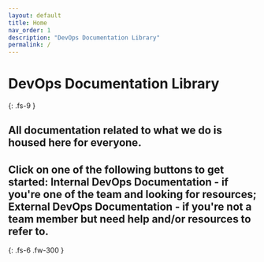 ```yaml
---
layout: default
title: Home
nav_order: 1
description: "DevOps Documentation Library"
permalink: /
---
```


# DevOps Documentation Library
{: .fs-9 }

## All documentation related to what we do is housed here for everyone.

## Click on one of the following buttons to get started: **Internal DevOps Documentation** - if you're one of the team and looking for resources; **External DevOps Documentation** - if you're not a team member but need help and/or resources to refer to.
{: .fs-6 .fw-300 }






